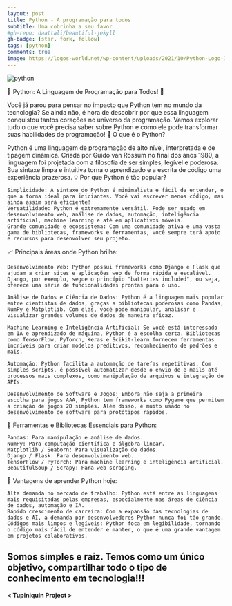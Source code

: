 ```yaml
---
layout: post
title: Python - A programação para todos
subtitle: Uma cobrinha a seu favor
#gh-repo: daattali/beautiful-jekyll
gh-badge: [star, fork, follow]
tags: [python]
comments: true
image: https://logos-world.net/wp-content/uploads/2021/10/Python-Logo-700x394.png
---
```


![python](https://logos-world.net/wp-content/uploads/2021/10/Python-Logo-700x394.png)

🐍 Python: A Linguagem de Programação para Todos! 🚀

Você já parou para pensar no impacto que Python tem no mundo da tecnologia? Se ainda não, é hora de descobrir por que essa linguagem conquistou tantos corações no universo da programação. Vamos explorar tudo o que você precisa saber sobre Python e como ele pode transformar suas habilidades de programação!
🌟 O que é o Python?

Python é uma linguagem de programação de alto nível, interpretada e de tipagem dinâmica. Criada por Guido van Rossum no final dos anos 1980, a linguagem foi projetada com a filosofia de ser simples, legível e poderosa. Sua sintaxe limpa e intuitiva torna o aprendizado e a escrita de código uma experiência prazerosa.
💡 Por que Python é tão popular?

    Simplicidade: A sintaxe do Python é minimalista e fácil de entender, o que a torna ideal para iniciantes. Você vai escrever menos código, mas ainda assim será eficiente!
    Versatilidade: Python é extremamente versátil. Pode ser usado em desenvolvimento web, análise de dados, automação, inteligência artificial, machine learning e até em aplicativos móveis.
    Grande comunidade e ecossistema: Com uma comunidade ativa e uma vasta gama de bibliotecas, frameworks e ferramentas, você sempre terá apoio e recursos para desenvolver seu projeto.

📈 Principais áreas onde Python brilha:

    Desenvolvimento Web: Python possui frameworks como Django e Flask que ajudam a criar sites e aplicações web de forma rápida e escalável. Django, por exemplo, segue o princípio "batteries included", ou seja, oferece uma série de funcionalidades prontas para o uso.

    Análise de Dados e Ciência de Dados: Python é a linguagem mais popular entre cientistas de dados, graças a bibliotecas poderosas como Pandas, NumPy e Matplotlib. Com elas, você pode manipular, analisar e visualizar grandes volumes de dados de maneira eficaz.

    Machine Learning e Inteligência Artificial: Se você está interessado em IA e aprendizado de máquina, Python é a escolha certa. Bibliotecas como TensorFlow, PyTorch, Keras e Scikit-learn fornecem ferramentas incríveis para criar modelos preditivos, reconhecimento de padrões e mais.

    Automação: Python facilita a automação de tarefas repetitivas. Com simples scripts, é possível automatizar desde o envio de e-mails até processos mais complexos, como manipulação de arquivos e integração de APIs.

    Desenvolvimento de Software e Jogos: Embora não seja a primeira escolha para jogos AAA, Python tem frameworks como Pygame que permitem a criação de jogos 2D simples. Além disso, é muito usado no desenvolvimento de software para protótipos rápidos.

🔧 Ferramentas e Bibliotecas Essenciais para Python:

    Pandas: Para manipulação e análise de dados.
    NumPy: Para computação científica e álgebra linear.
    Matplotlib / Seaborn: Para visualização de dados.
    Django / Flask: Para desenvolvimento web.
    TensorFlow / PyTorch: Para machine learning e inteligência artificial.
    BeautifulSoup / Scrapy: Para web scraping.

🚀 Vantagens de aprender Python hoje:

    Alta demanda no mercado de trabalho: Python está entre as linguagens mais requisitadas pelas empresas, especialmente nas áreas de ciência de dados, automação e IA.
    Rápido crescimento de carreira: Com a expansão das tecnologias de dados e AI, a demanda por desenvolvedores Python nunca foi tão grande.
    Códigos mais limpos e legíveis: Python foca em legibilidade, tornando o código mais fácil de entender e manter, o que é uma grande vantagem em projetos colaborativos.

## Somos simples e raiz. Temos como um único objetivo, compartilhar todo o tipo de conhecimento em tecnologia!!!

**< Tupiniquin Project >**
